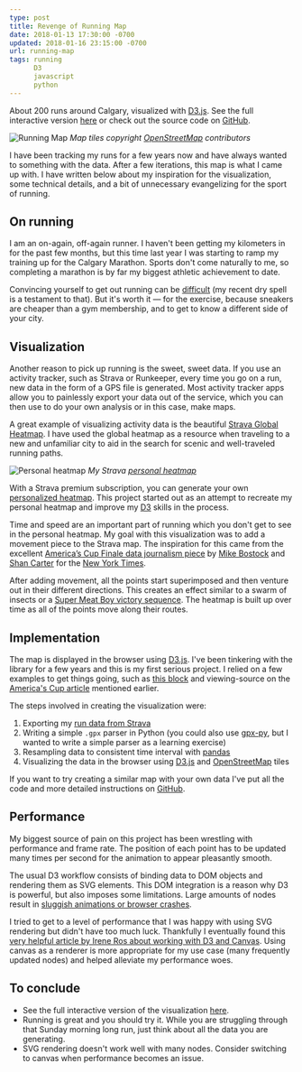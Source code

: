 ```yaml
---
type: post
title: Revenge of Running Map
date: 2018-01-13 17:30:00 -0700
updated: 2018-01-16 23:15:00 -0700
url: running-map
tags: running
      D3
      javascript
      python
---
```


About 200 runs around Calgary, visualized with [D3.js][d3]. See the
full interactive version [here][run] or check out the source code
on [GitHub][git].

![Running Map](/images/running-map.gif)
*Map tiles copyright [OpenStreetMap][osm-copyright] contributors*

I have been tracking my runs for a few years now and have always
wanted to something with the data. After a <span class="tip"
title="hence the 'revenge' in the title...">few iterations</span>, this
map is what I came up with. I have written below about my inspiration
for the visualization, some technical details, and a bit of
unnecessary evangelizing for the sport of running.

## On running

I am an on-again, off-again runner. I haven't been getting my
kilometers in for the past few months, but this time last year I was
starting to ramp my training up for the Calgary Marathon. Sports don't
come naturally to me, so completing a marathon is by far my biggest
athletic achievement to date.

Convincing yourself to get out running can be [difficult][casey] (my
recent dry spell is a testament to that). But it's worth it &mdash;
for the exercise, because sneakers are cheaper than a gym membership,
and to get to know a different side of your city.

## Visualization

Another reason to pick up running is the sweet, sweet data. If you use
an activity tracker, such as Strava or Runkeeper, every time you go on
a run, new data in the form of a GPS file is generated. Most activity
tracker apps allow you to painlessly export your data out of the
service, which you can then use to do your own analysis or in this
case, make maps.

A great example of visualizing activity data is the
beautiful [Strava Global Heatmap][heatmap]. I have used the global
heatmap as a resource when traveling to a new and unfamiliar city to
aid in the search for scenic and well-traveled running paths.

![Personal heatmap](/images/personal-heatmap.png)
*My Strava [personal heatmap][p-heatmap]*

With a Strava premium subscription, you can generate your
own [personalized heatmap][p-heatmap]. This project started out as an
attempt to recreate my personal heatmap and improve my [D3][d3] skills
in the process.

Time and speed are an important part of running which you don't get to
see in the personal heatmap. My goal with this visualization was to
add a movement piece to the Strava map. The inspiration for this came
from the
excellent [America’s Cup Finale data journalism piece][oracle]
by [Mike Bostock][mike] and [Shan Carter][shan] for
the [New York Times][nyt].

After adding movement, all the points start superimposed and then
venture out in their different directions. This creates an effect
similar to a swarm of insects or
a [Super Meat Boy victory sequence][meat]. The heatmap is built up
over time as all of the points move along their routes.

## Implementation

The map is displayed in the browser using [D3.js][d3]. I've been
tinkering with the library for a few years and this is my first
serious project. I relied on a few examples to get things going, such
as [this block][block] and viewing-source on
the [America's Cup article][oracle] mentioned earlier.

The steps involved in creating the visualization were:

1. Exporting my [run data from Strava][export]
2. Writing a simple `.gpx` parser in Python (you could also
   use [gpx-py][gpx-py], but I wanted to write a simple parser as a
   learning exercise)
3. Resampling data to consistent time interval with [pandas][panda]
4. Visualizing the  data in the browser using [D3.js][d3]
   and [OpenStreetMap][osm] tiles

If you want to try creating a similar map with your own data I've put
all the code and more detailed instructions on [GitHub][git].

## Performance

My biggest source of pain  on this project has been wrestling with
performance and frame rate. The position of each point has to be
updated many times per second for the animation to appear pleasantly
smooth.

The usual D3 workflow consists of binding data to DOM objects and
rendering them as SVG elements. This DOM integration is a reason why
D3 is powerful, but also imposes some limitations. Large amounts of
nodes result in [sluggish animations or browser
crashes][performance-test].

I tried to get to a level of performance that I was happy with using
SVG rendering but didn't have too much luck. Thankfully I eventually
found this [very helpful article by Irene Ros about working with D3
and Canvas][d3-canvas]. Using canvas as a renderer is more appropriate
for my use case (many frequently updated nodes) and helped alleviate
my performance woes.

## To conclude

- See the full interactive version of the visualization [here][run].
- Running is great and you should try it. While you are struggling
  through that Sunday morning long run, just think about all the data
  you are generating.
- SVG rendering doesn't work well with many nodes. Consider switching
  to canvas when performance becomes an issue.

[d3]: https://d3js.org
[git]: https://www.github.com/epsalt/d3-running-map
[osm-copyright]: http://www.openstreetmap.org/copyright
[run]: /projects/running-map
[casey]: https://youtu.be/oLXG6ITzLIo
[heatmap]: https://labs.strava.com/heatmap/#13.00/-114.07204/51.04448/blue/run
[p-heatmap]: https://www.strava.com/athletes/22024093/heatmaps/32b413d#12/51.04139/-114.03809
[oracle]: http://www.nytimes.com/interactive/2013/09/25/sports/americas-cup-course.html
[nyt]: http://www.nytimes.com
[mike]: https://bost.ocks.org/mike/
[shan]: http://shancarter.com/
[meat]: https://youtu.be/92R_5uuQltQ
[block]: http://bl.ocks.org/mbostock/eb0c48375fcdcdc00c54a92724733d0d
[export]: https://support.strava.com/hc/en-us/articles/216918437-Exporting-your-Data-and-Bulk-Export#Bulk
[gpx-py]: https://github.com/tkrajina/gpxpy
[panda]: https://pandas.pydata.org/
[osm]: http://www.openstreetmap.org
[performance-test]: http://tommykrueger.com/projects/d3tests/performance-test.php
[d3-canvas]: https://bocoup.com/blog/d3js-and-canvas
